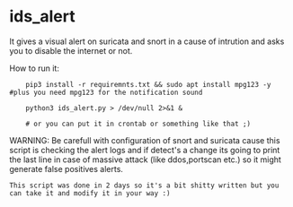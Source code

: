 # ids_alert
It gives a visual alert on suricata and snort in a cause of intrution and asks you to disable the internet or not.


How to run it:

        pip3 install -r requiremnts.txt && sudo apt install mpg123 -y  #plus you need mpg123 for the notification sound
        
        python3 ids_alert.py > /dev/null 2>&1 &
        
        # or you can put it in crontab or something like that ;)

WARNING:
        Be carefull with configuration of snort and suricata cause this script is checking the alert logs and if detect's a change its going to print the last line in case of massive attack (like ddos,portscan etc.) so it might generate false positives alerts.
        
    This script was done in 2 days so it's a bit shitty written but you can take it and modify it in your way :)
